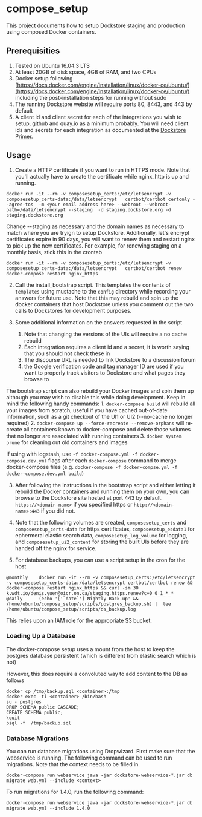 # compose\_setup
This project documents how to setup Dockstore staging and production using composed Docker containers. 

## Prerequisities

1. Tested on Ubuntu 16.04.3 LTS
1. At least 20GB of disk space, 4GB of RAM, and two CPUs
1. Docker setup following [https://docs.docker.com/engine/installation/linux/docker-ce/ubuntu/](https://docs.docker.com/engine/installation/linux/docker-ce/ubuntu/) including the post-installation steps for running without sudo
1. The running Dockstore website will require ports 80, 8443, and 443 by default
1. A client id and client secret for each of the integrations you wish to setup, github and quay.io as a minimum probably. You will need client ids and secrets for each integration as documented at the [Dockstore Primer](https://wiki.oicr.on.ca/display/SEQWARE/Dockstore+Primer#DockstorePrimer-SettingupDockstoreonyourcomputerfordevelopment(AssumingUbuntu)).

## Usage

1. Create a HTTP certificate if you want to run in HTTPS mode. Note that you'll actually have to create the certificate while nginx\_http is up and running.
```
docker run -it --rm -v composesetup_certs:/etc/letsencrypt -v composesetup_certs-data:/data/letsencrypt   certbot/certbot certonly --agree-tos  -m <your email address here> --webroot --webroot-path=/data/letsencrypt --staging  -d staging.dockstore.org -d staging.dockstore.org
```
Change --staging as necessary and the domain names as necessary to match where you are tryign to setup Dockstore.  Additionally, let's encrypt certificates expire in 90 days, you will want to renew them and restart nginx to pick up the new certificates. For example, for renewing staging on a monthly basis, stick this in the crontab

```
docker run -it --rm -v composesetup_certs:/etc/letsencrypt -v composesetup_certs-data:/data/letsencrypt   certbot/certbot renew
docker-compose restart nginx_https
```

2. Call the install_bootstrap script. This templates the contents of `templates` using mustache to the `config` directory while recording your answers for future use. Note that this may rebuild and spin up the docker containers that host Dockstore unless you comment out the two calls to Dockstores for development purposes.  

3. Some additional information on the answers requested in the script
    1. Note that changing the versions of the UIs will require a no cache rebuild
    2. Each integration requires a client id and a secret, it is worth saying that you should not check these in 
    3. The discourse URL is needed to link Dockstore to a discussion forum 
    4. the Google verification code and tag manager ID are used if you want to properly track visitors to Dockstore and what pages they browse to

The bootstrap script can also rebuild your Docker images and spin them up although you may wish to disable this while doing development. Keep in mind the following handy commands:
    1. `docker-compose build` will rebuild all your images from scratch, useful if you have cached out-of-date information, such as a git checkout of the UI1 or UI2 (--no-cache no longer required)
    2. `docker-compose up --force-recreate --remove-orphans` will re-create all containers known to docker-compose and delete those volumes that no longer are associated with running containers
    3. `docker system prune` for cleaning out old containers and images

If using with logstash, use `-f docker-compose.yml -f docker-compose.dev.yml` flags after each `docker-compose` command to merge docker-compose files (e.g. `docker-compose -f docker-compse.yml -f docker-compose.dev.yml build`) 

3. After following the instructions in the bootstrap script and either letting it rebuild the Docker containers and running them on your own, you can browse to the Dockstore site hosted at port 443 by default. `https://<domain-name>` if you specified https or `http://<domain-name>:443` if you did not. 

4.  Note that the following volumes are created, `composesetup_certs` and `composesetup_certs-data` for https certificates, `composesetup_esdata1` for ephermeral elastic search data, `composesetup_log_volume` for logging, and `composesetup_ui2_content` for storing the built UIs before they are handed off the nginx for service. 
    
6. For database backups, you can use a script setup in the cron for the host

```
@monthly	docker run -it --rm -v composesetup_certs:/etc/letsencrypt -v composesetup_certs-data:/data/letsencrypt certbot/certbot renew && docker-compose restart nginx_https && curl -sm 30 k.wdt.io/denis.yuen@oicr.on.ca/staging.https.renew?c=0_0_1_*_* 
@daily 		(echo '['`date`'] Nightly Back-up' && /home/ubuntu/compose_setup/scripts/postgres_backup.sh) |  tee /home/ubuntu/compose_setup/scripts/ds_backup.log
```

This relies upon an IAM role for the appropriate S3 bucket. 

### Loading Up a Database ###

The docker-compose setup uses a mount from the host to keep the postgres database persistent (which is different from elastic search which is not) 

However, this does require a convoluted way to add content to the DB as follows

```
docker cp /tmp/backup.sql <container>:/tmp
docker exec -ti <container> /bin/bash
su - postgres
DROP SCHEMA public CASCADE;
CREATE SCHEMA public;
\quit
psql -f  /tmp/backup.sql 
```

### Database Migrations ###
You can run database migrations using Dropwizard. First make sure that the webservice is running. The following command can be used to run migrations. Note that the context needs to be filled in.

```
docker-compose run webservice java -jar dockstore-webservice-*.jar db migrate web.yml --include <context>
```

To run migrations for 1.4.0, run the following command:

```
docker-compose run webservice java -jar dockstore-webservice-*.jar db migrate web.yml --include 1.4.0

```
